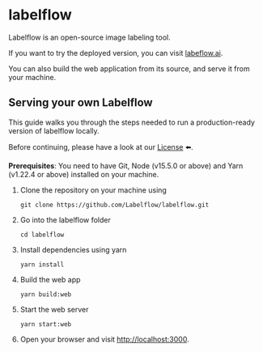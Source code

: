# labelflow

Labelflow is an open-source image labeling tool.

If you want to try the deployed version, you can visit [labeflow.ai](https://labelflow.ai).

You can also build the web application from its source, and serve it from your machine.

## Serving your own Labelflow

This guide walks you through the steps needed to run a production-ready version of labelflow locally.

Before continuing, please have a look at our <a href="./LICENSE">License</a> ⬅️.

**Prerequisites**: You need to have Git, Node (v15.5.0 or above) and Yarn (v1.22.4 or above) installed on your machine.

1. Clone the repository on your machine using

   ```shell
   git clone https://github.com/Labelflow/labelflow.git
   ```

2. Go into the labelflow folder

   ```shell
   cd labelflow
   ```

3. Install dependencies using yarn

   ```shell
   yarn install
   ```

4. Build the web app

   ```shell
   yarn build:web
   ```

5. Start the web server

   ```shell
   yarn start:web
   ```

6. Open your browser and visit [http://localhost:3000](http://localhost:3000).
